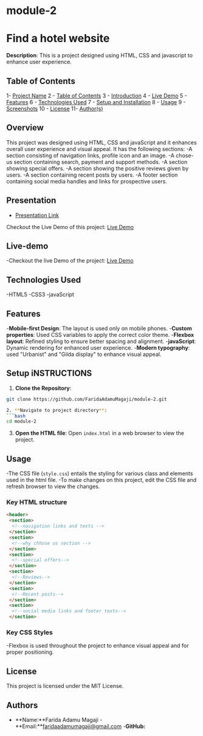 # module-2

# Find a hotel website
**Description**: This is a project designed using HTML, CSS and javascript to enhance user experience.
 
## Table of Contents

1- [Project Name](#project-name)
2 - [Table of Contents](#table-of-contents)
3 - [Introduction](#introduction)
4 - [Live Demo](#live-demo)
5 - [Features](#features)
6 - [Technologies Used](#technologies-used)
7 - [Setup and Installation](#setup-and-installation)
8 - [Usage](#usage)
9 - [Screenshots](#screenshots)
10 - [License](#license)
11- [Author(s)](#authors)

## Overview

This project was designed using HTML, CSS and javaScript and it enhances overall user experience and visual appeal. It has the following sections:
-A section consisting of navigation links, profile icon and an image.
-A chose-us section containing search, payment and support methods.
-A section showing special offers.
-A section showing the positive reviews given by users. 
-A section containing recent posts by users.
-A footer section containing social media handles and links for prospective users.

## Presentation <a name="Presentation"></a>
- [Presentation Link]()

Checkout the Live Demo of this project: [Live Demo](https://www.loom.com/share/e1db6077c9fd4777a529cfd43b44e671?sid=47027ef1-e687-40e4-b15e-055b2ff25916) 
## Live-demo 
-Checkout the live Demo of the project: [Live Demo](https://my-travel-website-ud2q.onrender.com)

## Technologies Used 
-HTML5
-CSS3
-javaScript

## Features
-**Mobile-first Design**: The layout is used only on mobile phones.
-**Custom properties**: Used CSS variables to apply the correct color theme.
-**Flexbox layout**: Refined styling to ensure better spacing and alignment.
-**javaScript**: Dynamic rendering for enhanced user experience.
-**Modern typography**: used "Urbanist" and "Gilda display" to enhance visual appeal.


## Setup iNSTRUCTIONS 

1. **Clone the Repository**: 
```bash 
git clone https://github.com/FaridaAdamuMagaji/module-2.git    

2. **Navigate to project directory**: 
```bash 
cd module-2
```

3. **Open the HTML file**:
Open `index.html` in a web browser to view the project.

## Usage
-The CSS file (`style.css`) entails the styling for various class and elements used in the html file.
-To make changes on this project, edit the CSS file and refresh browser to view the changes.

### Key HTML structure
```html
<header>
 <section>
  <!--navigation links and texts -->
 </section>
 <section>
  <!--why chhose us section -->
 </section>
 <section>
  <!--special offers--> 
 </section>
 <section>
  <!--Reviews-->
 </section>
 <section>
  <!--Recent posts-->
 </section>
 <section>
  <!--social media links and footer texts-->
 </section>
 ```

### Key CSS Styles
-Flexbox is used throughout the project to enhance visual appeal and for proper positioning.

## License
This project is licensed under the MIT License. 
## Authors 
- **Name:**Farida Adamu Magaji
-**Email:**faridaadamumagaji@gmail.com
-**GitHub:**[  ](  )